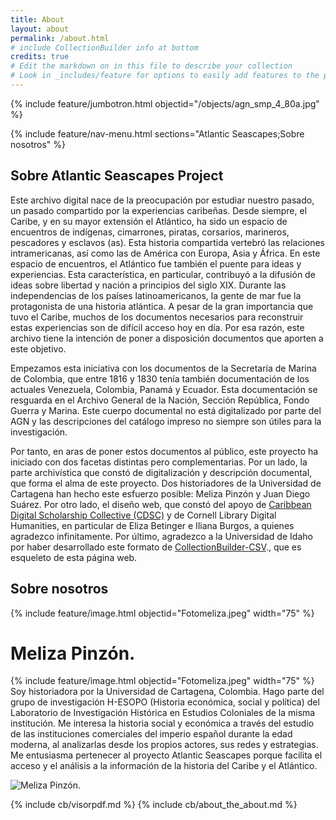 ```yaml
---
title: About
layout: about
permalink: /about.html
# include CollectionBuilder info at bottom
credits: true
# Edit the markdown on in this file to describe your collection
# Look in _includes/feature for options to easily add features to the page
---
```


{% include feature/jumbotron.html objectid="/objects/agn_smp_4_80a.jpg" %} 

{% include feature/nav-menu.html sections="Atlantic Seascapes;Sobre nosotros" %}

## Sobre Atlantic Seascapes Project

Este archivo digital nace de la preocupación por estudiar nuestro pasado, un pasado compartido por la experiencias caribeñas. Desde siempre, el Caribe, y en su mayor extensión el Atlántico, ha sido un espacio de encuentros de indígenas, cimarrones, piratas, corsarios, marineros, pescadores y esclavos (as). Esta historia compartida vertebró las relaciones intramericanas, así como las de América con Europa, Asia y África. En este espacio de encuentros, el Atlántico fue también el puente para ideas y experiencias. Esta característica, en particular, contribuyó a la difusión de ideas sobre libertad y nación a principios del siglo XIX. Durante las independencias de los países latinoamericanos, la gente de mar fue la protagonista de una historia atlántica. 
A pesar de la gran importancia que tuvo el Caribe, muchos de los documentos necesarios para reconstruir estas experiencias son de difícil acceso hoy en día. Por esa razón, este archivo tiene la intención de poner a disposición documentos que aporten a este objetivo. 

Empezamos esta iniciativa con los documentos de la Secretaría de Marina de Colombia, que entre 1816 y 1830 tenía también documentación de los actuales Venezuela, Colombia, Panamá y Ecuador. Esta documentación se resguarda en el Archivo General de la Nación, Sección República, Fondo Guerra y Marina. Este cuerpo documental no está digitalizado por parte del AGN y las descripciones del catálogo impreso no siempre son útiles para la investigación. 

Por tanto, en aras de poner estos documentos al público, este proyecto ha iniciado con dos facetas distintas pero complementarias. Por un lado, la parte archivística que constó de digitalización y descripción documental, que forma el alma de este proyecto. Dos historiadores de la Universidad de Cartagena han hecho este esfuerzo posible: Meliza Pinzón y Juan Diego Suárez. Por otro lado, el diseño web, que constó del apoyo de [Caribbean Digital Scholarship Collective (CDSC)](https://cdscollective.org/) y de Cornell Library Digital Humanities, en particular de Eliza Betinger e Iliana Burgos, a quienes agradezco infinitamente. Por último, agradezco a la Universidad de Idaho por haber desarrollado este formato de [CollectionBuilder-CSV](https://github.com/CollectionBuilder/collectionbuilder-csv)., que es esqueleto de esta página web. 
## Sobre nosotros

{% include feature/image.html objectid="Fotomeliza.jpeg" width="75" %} 

# Meliza Pinzón. 
{% include feature/image.html objectid="Fotomeliza.jpeg" width="75" %} 
Soy historiadora por la Universidad de Cartagena, Colombia. Hago parte del grupo de investigación H-ESOPO (Historia económica, social y política) del Laboratorio de Investigación Histórica en Estudios Coloniales de la misma institución. Me interesa la historia social y económica a través del estudio de las instituciones comerciales del imperio español durante la edad moderna, al analizarlas desde los propios actores, sus redes y estrategias.  
Me entusiasma pertenecer al proyecto Atlantic Seascapes porque facilita el acceso y el análisis a la información de la historia del Caribe y el Atlántico.

![Meliza Pinzón](_objects/Fotomeliza.jpeg).

<!-- IMPORTANT!!! DELETE this comment and the include below when you are finished editing this page for your collection. The include below introduces about page features. They will show up on your collection's about page until you delete it.  -->
{% include cb/visorpdf.md %} 
{% include cb/about_the_about.md %} 
